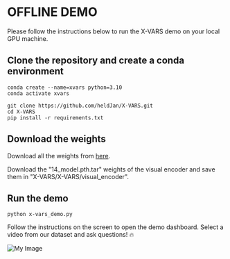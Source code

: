 # OFFLINE DEMO

Please follow the instructions below to run the X-VARS demo on your local GPU machine.

## Clone the repository and create a conda environment
```
conda create --name=xvars python=3.10
conda activate xvars

git clone https://github.com/heldJan/X-VARS.git
cd X-VARS
pip install -r requirements.txt
```

## Download the weights
Download all the weights from [here](https://drive.google.com/drive/folders/1UbMAQVFrTB-DtEFUSmv8tBXuurrBfMUJ?usp=sharing).

Download the "14_model.pth.tar" weights of the visual encoder and save them in "X-VARS/X-VARS/visual_encoder".

## Run the demo

```
python x-vars_demo.py
```
Follow the instructions on the screen to open the demo dashboard. 
Select a video from our dataset and ask questions! 🔥

![My Image](Images/offline_demo.png)
